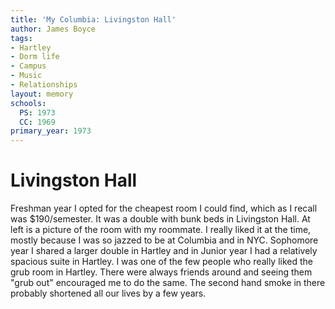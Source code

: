 ```yaml
---
title: 'My Columbia: Livingston Hall'
author: James Boyce
tags:
- Hartley
- Dorm life
- Campus
- Music
- Relationships
layout: memory
schools:
  PS: 1973
  CC: 1969
primary_year: 1973
---
```

# Livingston Hall

Freshman year I opted for the cheapest room I could find, which as I recall was $190/semester.  It was a double with bunk beds in Livingston Hall.  At left is a picture of the room with my roommate.  I really liked it at the time, mostly because I was so jazzed to be at Columbia and in NYC.   Sophomore year I shared a larger double in Hartley and in Junior year I had a relatively spacious suite in Hartley.  I was one of the few people who really liked the grub room in Hartley.  There were always friends around and seeing them "grub out" encouraged me to do the same.   The second hand smoke in there probably shortened all our lives by a few years.
